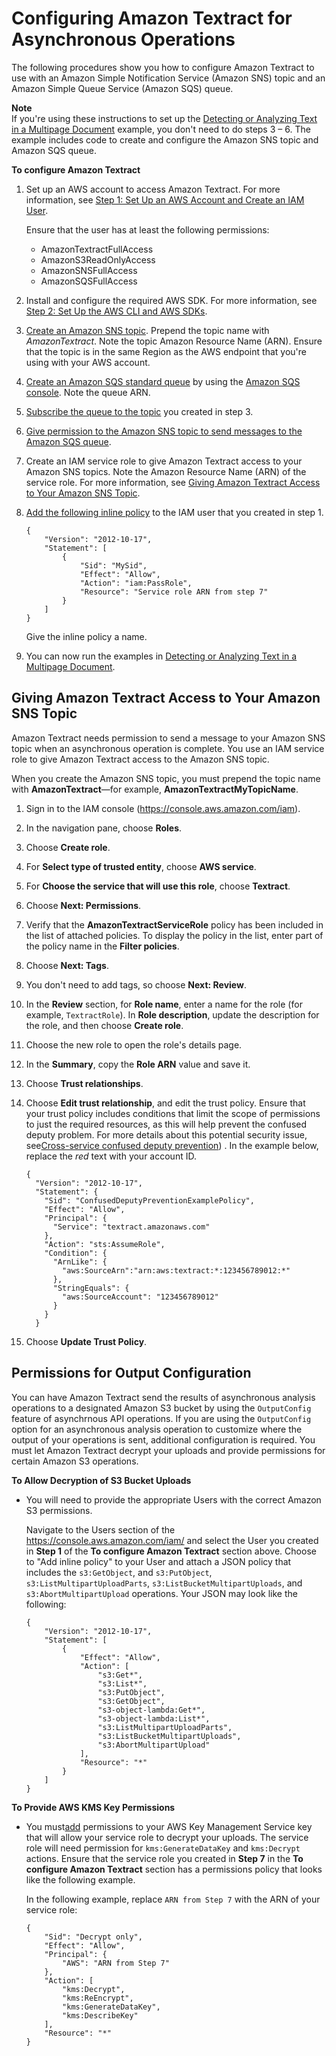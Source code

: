 # Configuring Amazon Textract for Asynchronous Operations<a name="api-async-roles"></a>

The following procedures show you how to configure Amazon Textract to use with an Amazon Simple Notification Service \(Amazon SNS\) topic and an Amazon Simple Queue Service \(Amazon SQS\) queue\.

**Note**  
If you're using these instructions to set up the [Detecting or Analyzing Text in a Multipage Document](async-analyzing-with-sqs.md) example, you don't need to do steps 3 – 6\. The example includes code to create and configure the Amazon SNS topic and Amazon SQS queue\.

**To configure Amazon Textract**

1. Set up an AWS account to access Amazon Textract\. For more information, see [Step 1: Set Up an AWS Account and Create an IAM User](setting-up.md)\.

   Ensure that the user has at least the following permissions:
   + AmazonTextractFullAccess
   + AmazonS3ReadOnlyAccess
   + AmazonSNSFullAccess
   + AmazonSQSFullAccess

1. Install and configure the required AWS SDK\. For more information, see [Step 2: Set Up the AWS CLI and AWS SDKs](setup-awscli-sdk.md)\. 

1. [Create an Amazon SNS topic](https://docs.aws.amazon.com/sns/latest/dg/sns-tutorial-create-topic.html)\. Prepend the topic name with *AmazonTextract*\. Note the topic Amazon Resource Name \(ARN\)\. Ensure that the topic is in the same Region as the AWS endpoint that you're using with your AWS account\.

1. [Create an Amazon SQS standard queue](https://docs.aws.amazon.com/AWSSimpleQueueService/latest/SQSDeveloperGuide/sqs-create-queue.html) by using the [Amazon SQS console](https://console.aws.amazon.com/sqs/)\. Note the queue ARN\.

1. [Subscribe the queue to the topic](https://docs.aws.amazon.com/AWSSimpleQueueService/latest/SQSDeveloperGuide/sqs-subscribe-queue-sns-topic.html) you created in step 3\.

1. [Give permission to the Amazon SNS topic to send messages to the Amazon SQS queue](https://docs.aws.amazon.com/sns/latest/dg/subscribe-sqs-queue-to-sns-topic.html)\.

1. Create an IAM service role to give Amazon Textract access to your Amazon SNS topics\. Note the Amazon Resource Name \(ARN\) of the service role\. For more information, see [Giving Amazon Textract Access to Your Amazon SNS Topic](#api-async-roles-all-topics)\.

1. [ Add the following inline policy](https://docs.aws.amazon.com/IAM/latest/UserGuide/access_policies_manage-attach-detach.html#embed-inline-policy-console) to the IAM user that you created in step 1\. 

   ```
   {
       "Version": "2012-10-17",
       "Statement": [
           {
               "Sid": "MySid",
               "Effect": "Allow",
               "Action": "iam:PassRole",
               "Resource": "Service role ARN from step 7"
           }
       ]
   }
   ```

   Give the inline policy a name\.

1. You can now run the examples in [Detecting or Analyzing Text in a Multipage Document](async-analyzing-with-sqs.md)\.

## Giving Amazon Textract Access to Your Amazon SNS Topic<a name="api-async-roles-all-topics"></a>

Amazon Textract needs permission to send a message to your Amazon SNS topic when an asynchronous operation is complete\. You use an IAM service role to give Amazon Textract access to the Amazon SNS topic\. 

 When you create the Amazon SNS topic, you must prepend the topic name with **AmazonTextract**—for example, **AmazonTextractMyTopicName**\. 

1. Sign in to the IAM console \([https://console\.aws\.amazon\.com/iam](https://console.aws.amazon.com/iam)\)\.

1. In the navigation pane, choose **Roles**\.

1. Choose **Create role**\.

1. For **Select type of trusted entity**, choose **AWS service**\. 

1. For **Choose the service that will use this role**, choose **Textract**\.

1. Choose **Next: Permissions**\.

1. Verify that the **AmazonTextractServiceRole** policy has been included in the list of attached policies\. To display the policy in the list, enter part of the policy name in the **Filter policies**\.

1. Choose **Next: Tags**\.

1. You don't need to add tags, so choose **Next: Review**\.

1. In the **Review** section, for **Role name**, enter a name for the role \(for example, `TextractRole`\)\. In **Role description**, update the description for the role, and then choose **Create role**\.

1. Choose the new role to open the role's details page\.

1. In the **Summary**, copy the **Role ARN** value and save it\.

1. Choose **Trust relationships**\.

1. Choose **Edit trust relationship**, and edit the trust policy\. Ensure that your trust policy includes conditions that limit the scope of permissions to just the required resources, as this will help prevent the confused deputy problem\. For more details about this potential security issue, see[Cross\-service confused deputy prevention](cross-service-confused-deputy-prevention.md)\) \. In the example below, replace the *red* text with your account ID\.

   ```
   {
     "Version": "2012-10-17",
     "Statement": {
       "Sid": "ConfusedDeputyPreventionExamplePolicy",
       "Effect": "Allow",
       "Principal": {
         "Service": "textract.amazonaws.com"
       },
       "Action": "sts:AssumeRole",
       "Condition": {
         "ArnLike": {
           "aws:SourceArn":"arn:aws:textract:*:123456789012:*"
         },
         "StringEquals": {
           "aws:SourceAccount": "123456789012"
         }
       }
     }
   ```

1. Choose **Update Trust Policy**\.

## Permissions for Output Configuration<a name="async-output-config"></a>

You can have Amazon Textract send the results of asynchronous analysis operations to a designated Amazon S3 bucket by using the `OutputConfig` feature of asynchrnous API operations\. If you are using the `OutputConfig` option for an asynchronous analysis operation to customize where the output of your operations is sent, additional configuration is required\. You must let Amazon Textract decrypt your uploads and provide permissions for certain Amazon S3 operations\.

**To Allow Decryption of S3 Bucket Uploads**
+ You will need to provide the appropriate Users with the correct Amazon S3 permissions\. 

  Navigate to the Users section of the [https://console\.aws\.amazon\.com/iam/](https://console.aws.amazon.com/iam/) and select the User you created in **Step 1** of the **To configure Amazon Textract** section above\. Choose to "Add inline policy" to your User and attach a JSON policy that includes the `s3:GetObject`, and `s3:PutObject`, `s3:ListMultipartUploadParts`, `s3:ListBucketMultipartUploads`, and `s3:AbortMultipartUpload` operations\. Your JSON may look like the following:

  ```
  {
      "Version": "2012-10-17",
      "Statement": [
          {
              "Effect": "Allow",
              "Action": [
                  "s3:Get*",
                  "s3:List*",
                  "s3:PutObject",
                  "s3:GetObject",
                  "s3-object-lambda:Get*",
                  "s3-object-lambda:List*",
                  "s3:ListMultipartUploadParts",
                  "s3:ListBucketMultipartUploads",
                  "s3:AbortMultipartUpload"
              ],
              "Resource": "*"
          }
      ]
  }
  ```

**To Provide AWS KMS Key Permissions**
+ You must[add](https://docs.aws.amazon.com/kms/latest/developerguide/key-policy-modifying.html#key-policy-modifying-how-to-console-policy-view) permissions to your AWS Key Management Service key that will allow your service role to decrypt your uploads\. The service role will need permission for `kms:GenerateDataKey` and `kms:Decrypt` actions\. Ensure that the service role you created in **Step 7** in the **To configure Amazon Textract** section has a permissions policy that looks like the following example\. 

  In the following example, replace `ARN from Step 7` with the ARN of your service role:

  ```
  {
      "Sid": "Decrypt only",
      "Effect": "Allow",
      "Principal": {
          "AWS": "ARN from Step 7"
      },
      "Action": [
          "kms:Decrypt",
          "kms:ReEncrypt",
          "kms:GenerateDataKey",
          "kms:DescribeKey"
      ],
      "Resource": "*"
  }
  ```